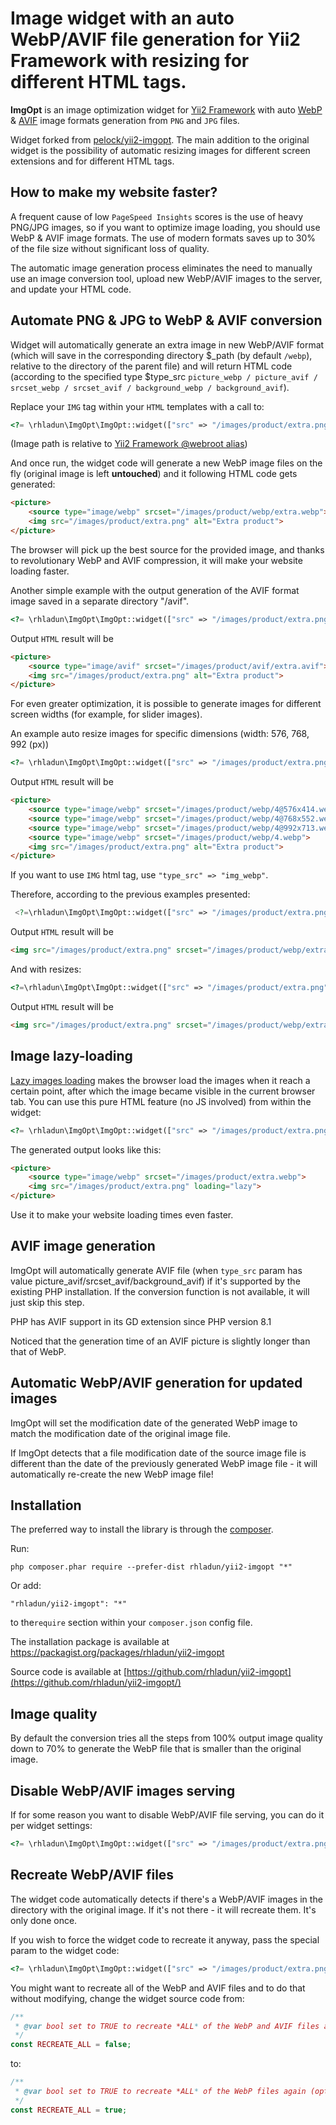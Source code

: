 # Image widget with an auto WebP/AVIF file generation for Yii2 Framework with resizing for different HTML tags.

**ImgOpt** is an image optimization widget for [Yii2 Framework](https://www.yiiframework.com) with auto [WebP](https://developers.google.com/speed/webp) & [AVIF](https://caniuse.com/avif) image formats generation from `PNG` and `JPG` files.

Widget forked from [pelock/yii2-imgopt](https://www.yiiframework.com/extension/pelock/yii2-imgopt). The main addition to the original widget is the possibility of automatic resizing images for different screen extensions and for different HTML tags.

## How to make my website faster?

A frequent cause of low `PageSpeed ​​Insights` scores is the use of heavy PNG/JPG images, so if you want to optimize image loading, you should use WebP & AVIF image formats. The use of modern formats saves up to 30% of the file size without significant loss of quality.

The automatic image generation process eliminates the need to manually use an image conversion tool, upload new WebP/AVIF images to the server, and update your HTML code.

## Automate PNG & JPG to WebP & AVIF conversion


Widget  will automatically generate an extra image in new WebP/AVIF format (which will save in the corresponding directory $_path (by default `/webp`), relative to the directory of the parent file) and will return HTML code (according to the specified type $type_src `picture_webp / picture_avif / srcset_webp / srcset_avif / background_webp / background_avif`).

Replace your `IMG` tag within your `HTML` templates with a call to:

```php
<?= \rhladun\ImgOpt\ImgOpt::widget(["src" => "/images/product/extra.png", "type_src"=>"picture_webp", "alt" => "Extra product" ]) ?>
```
(Image path is relative to [Yii2 Framework @webroot alias](https://www.yiiframework.com/wiki/667/yii-2-list-of-path-aliases-available-with-default-basic-and-advanced-app))

And once run, the widget code will generate a new WebP image files on the fly (original image is left **untouched**) and it following HTML code gets generated:

```html
<picture>
    <source type="image/webp" srcset="/images/product/webp/extra.webp">
    <img src="/images/product/extra.png" alt="Extra product">
</picture>
```
The browser will pick up the best source for the provided image, and thanks to revolutionary WebP and AVIF compression, it will make your website loading faster.

Another simple example with the output generation of the AVIF format image saved in a separate directory "/avif".

```php
<?= \rhladun\ImgOpt\ImgOpt::widget(["src" => "/images/product/extra.png", "type_src"=>"picture_avif", "_path"=>"/avif" "alt" => "Extra product" ]) ?>
```
Output `HTML` result will be

```html
<picture>
    <source type="image/avif" srcset="/images/product/avif/extra.avif">
    <img src="/images/product/extra.png" alt="Extra product">
</picture>
```

For even greater optimization, it is possible to generate images for different screen widths (for example, for slider images). 

An example auto resize images for specific  dimensions (width: 576, 768, 992 (px)) 

```php
<?= \rhladun\ImgOpt\ImgOpt::widget(["src" => "/images/product/extra.png", "alt" => "Extra product", 'type_src'=>'picture_webp', 'sizes' =>[576, 768, 992]]) ?>
```

Output `HTML` result will be

```html
<picture>
    <source type="image/webp" srcset="/images/product/webp/4@576x414.webp" media="(max-width:576px)">
    <source type="image/webp" srcset="/images/product/webp/4@768x552.webp" media="(max-width:768px)">
    <source type="image/webp" srcset="/images/product/webp/4@992x713.webp" media="(max-width:992px)">
    <source type="image/webp" srcset="/images/product/webp/4.webp">
    <img src="/images/product/extra.png" alt="Extra product">
</picture>
```
If you want to use `IMG` html tag, use `"type_src" => "img_webp"`. 

Therefore, according to the previous examples presented:

```php
 <?=\rhladun\ImgOpt\ImgOpt::widget(["src" => "/images/product/extra.png", "alt" => "Extra product", 'type_src'=>'img_webp']) ?>   
```
Output `HTML` result will be

```html
<img src="/images/product/extra.png" srcset="/images/product/webp/extra.webp" alt="Extra product">  
```
And with resizes:

```php
<?=\rhladun\ImgOpt\ImgOpt::widget(["src" => "/images/product/extra.png", "alt" => "Extra product", "type_src"=>"img_webp", "sizes" =>[576, 768, 992]]) ?>  
```

Output `HTML` result will be

```html
<img src="/images/product/extra.png" srcset="/images/product/webp/extra@576x414.webp 576w,/images/product/webp/extra@768x552.webp 768w,/images/product/webp/extra@992x713.webp 992w,/images/product/webp/extra.webp" alt="Extra product">  
```


## Image lazy-loading

[Lazy images loading](https://web.dev/browser-level-image-lazy-loading/) makes the browser load the images when it reach a certain point, after which the image became visible in the current browser tab. You can use this pure HTML feature (no JS involved) from within the widget:

```php
<?= \rhladun\ImgOpt\ImgOpt::widget(["src" => "/images/product/extra.png", "type_src"=>"picture_webp", "loading" => "lazy" ]) ?>
```

The generated output looks like this:

```html
<picture>
    <source type="image/webp" srcset="/images/product/extra.webp">
    <img src="/images/product/extra.png" loading="lazy">
</picture>
```
Use it to make your website loading times even faster.

## AVIF image generation

ImgOpt will automatically generate AVIF file (when `type_src` param has value picture_avif/srcset_avif/background_avif) if it's supported by the existing PHP installation. If the conversion function is not available, it will just skip this step.

PHP has AVIF support in its GD extension since PHP version 8.1

Noticed that the generation time of an AVIF picture is slightly longer than that of WebP.

## Automatic WebP/AVIF generation for updated images

ImgOpt will set the modification date of the generated WebP image to match the modification date of the original image file.

If ImgOpt detects that a file modification date of the source image file is different than the date of the previously generated WebP image file - it will automatically re-create the new WebP image file!

## Installation

The preferred way to install the library is through the [composer](https://getcomposer.org/).

Run:

```
php composer.phar require --prefer-dist rhladun/yii2-imgopt "*"
```

Or add:

```
"rhladun/yii2-imgopt": "*"
```

to the`require` section within your `composer.json` config file.

The installation package is available at https://packagist.org/packages/rhladun/yii2-imgopt

Source code is available at [https://github.com/rhladun/yii2-imgopt](https://github.com/rhladun/yii2-imgopt/)

## Image quality

By default the conversion tries all the steps from 100% output image quality down to 70% to generate the WebP file that is smaller than the original image.

## Disable WebP/AVIF images serving

If for some reason you want to disable WebP/AVIF file serving, you can do it per widget settings:

```php
<?= \rhladun\ImgOpt\ImgOpt::widget(["src" => "/images/product/extra.png", "alt" => "Extra product", 'type_src'=>'srcset_webp', "disable" => true ]) ?>
```

## Recreate WebP/AVIF files

The widget code automatically detects if there's a WebP/AVIF images in the directory with the original image. If it's not there - it will recreate them. It's only done once.

If you wish to force the widget code to recreate it anyway, pass the special param to the widget code:

```php
<?= \rhladun\ImgOpt\ImgOpt::widget(["src" => "/images/product/extra.png", "alt" => "Extra product", "type_src"=>"picture_avif", "recreate" => true ]) ?>
```

You might want to recreate all of the WebP and AVIF files and to do that without modifying, change the widget source code from:

```php
/**
 * @var bool set to TRUE to recreate *ALL* of the WebP and AVIF files again (optional)
 */
const RECREATE_ALL = false;
```

to:

```php
/**
 * @var bool set to TRUE to recreate *ALL* of the WebP files again (optional)
 */
const RECREATE_ALL = true;
```


